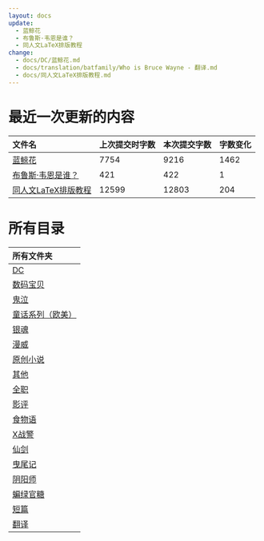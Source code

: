 ```yaml
---
layout: docs
update: 
  - 蓝鲸花
  - 布鲁斯·韦恩是谁？
  - 同人文LaTeX排版教程
change:
  - docs/DC/蓝鲸花.md
  - docs/translation/batfamily/Who is Bruce Wayne - 翻译.md
  - docs/同人文LaTeX排版教程.md
---
```


# 最近一次更新的内容

|文件名|上次提交时字数|本次提交字数|字数变化|
|:-|:-|:-|:-|
|[蓝鲸花](DC/蓝鲸花.md)|7754|9216|1462|
|[布鲁斯·韦恩是谁？](translation/batfamily/Who%20is%20Bruce%20Wayne%20-%20翻译.md)|421|422|1|
|[同人文LaTeX排版教程](同人文LaTeX排版教程.md)|12599|12803|204|

# 所有目录

|所有文件夹|
|:-|
|[DC](DC)|
|[数码宝贝](DM)|
|[鬼泣](DMC)|
|[童话系列（欧美）](FT)|
|[银魂](GTM)|
|[漫威](M)|
|[原创小说](ON)|
|[其他](Others)|
|[全职](QZ)|
|[影评](SC)|
|[食物语](SWY)|
|[X战警](X)|
|[仙剑](XJ)|
|[曳尾记](YWJ)|
|[阴阳师](YYS)|
|[蝙绿官糖](batlantern)|
|[短篇](blob)|
|[翻译](translation)|